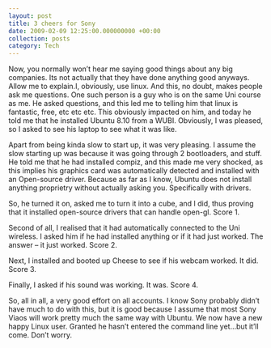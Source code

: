 ```yaml
---
layout: post
title: 3 cheers for Sony
date: 2009-02-09 12:25:00.000000000 +00:00
collection: posts
category: Tech
---
```


<div>Now, you normally won’t hear me saying good things about any big companies. Its not actually that they have done anything good anyways. Allow me to explain.I, obviously, use linux. And this, no doubt, makes people ask me questions. One such person is a guy who is on the same Uni course as me. He asked questions, and this led me to telling him that linux is fantastic, free, etc etc etc. This obviously impacted on him, and today he told me that he installed Ubuntu 8.10 from a WUBI. Obviously, I was pleased, so I asked to see his laptop to see what it was like.

Apart from being kinda slow to start up, it was very pleasing. I assume the slow starting up was because it was going through 2 bootloaders, and stuff. He told me that he had installed compiz, and this made me very shocked, as this implies his graphics card was automatically detected and installed with an Open-source driver. Because as far as I know, Ubuntu does not install anything proprietry without actually asking you. Specifically with drivers.

So, he turned it on, asked me to turn it into a cube, and I did, thus proving that it installed open-source drivers that can handle open-gl. Score 1.

Second of all, I realised that it had automatically connected to the Uni wireless. I asked him if he had installed anything or if it had just worked. The answer – it just worked. Score 2.

Next, I installed and booted up Cheese to see if his webcam worked. It did. Score 3.

Finally, I asked if his sound was working. It was. Score 4.

So, all in all, a very good effort on all accounts. I know Sony probably didn’t have much to do with this, but it is good because I assume that most Sony Viaos will work pretty much the same way with Ubuntu. We now have a new happy Linux user. Granted he hasn’t entered the command line yet…but it’ll come. Don’t worry.

</div>
